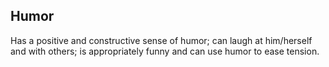 ## Humor

Has a positive and constructive sense of humor; can laugh at him/herself and with others; is appropriately funny and can use humor to ease tension.
